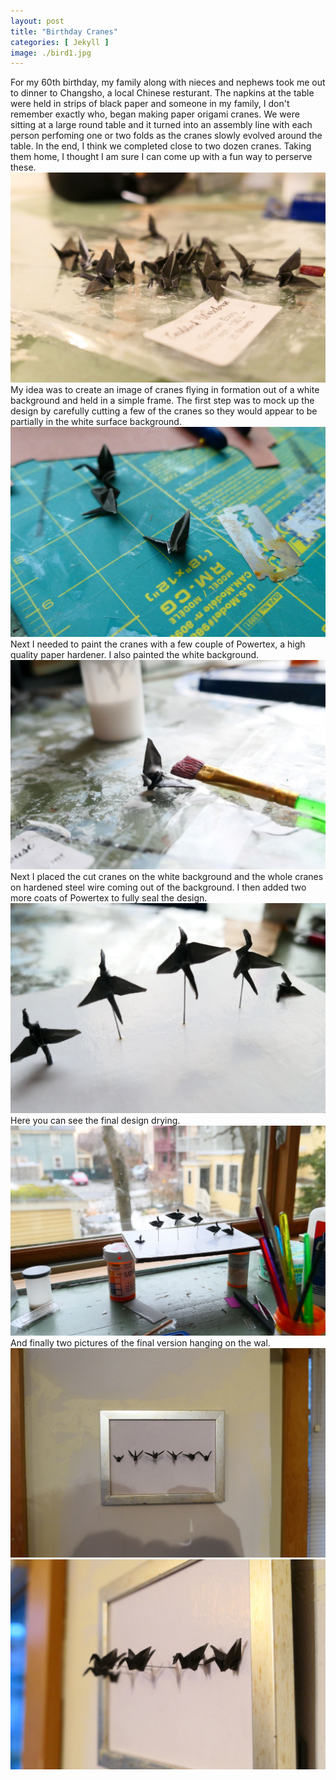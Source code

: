 ```yaml
---
layout: post
title: "Birthday Cranes"
categories: [ Jekyll ]
image: ./bird1.jpg
---
```


For my 60th birthday, my family along with nieces and nephews took me out to dinner to Changsho, a local Chinese resturant. The napkins at the table were held in strips of black paper and someone in my family, I don't remember exactly who, began making paper origami cranes. We were sitting at a large round table and it turned into an assembly line with each person perfoming one or two folds as the cranes slowly evolved around the table. In the end, I think we completed close to two dozen cranes. Taking them home, I thought I am sure I can come up with a fun way to perserve these. 
![birthdaycranes](./bunchofbirds.jpg)
My idea was to create an image of cranes flying in formation out of a white background and held in a simple frame. The first step was to mock up the design by carefully cutting a few of the cranes so they would appear to be partially in the white surface background.
![cutcranes](./cutbird.jpg)
Next I needed to paint the cranes with a few couple of Powertex, a high quality paper hardener. I also painted the white background.
![powertex](./brushbird.jpg)
Next I placed the cut cranes on the white background and the whole cranes on hardened steel wire coming out of the background. I then added two more coats of Powertex to fully seal the design.
![onframe](./topbird.jpg)
Here you can see the final design drying.
![drying](./bird1.jpg)
And finally two pictures of the final version hanging on the wal.
![framedone](./wall2bird.jpg)
![framedtwo](./wallclosebird.jpg)






